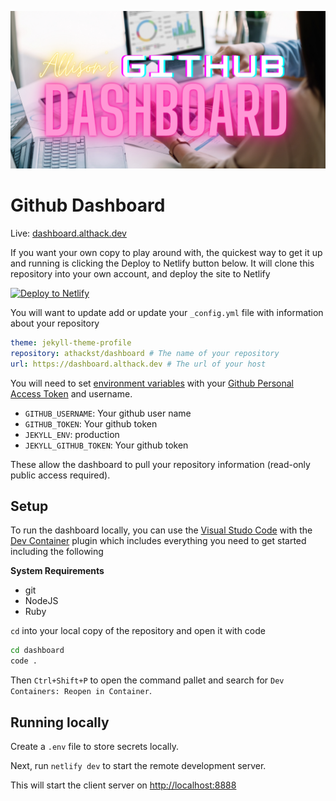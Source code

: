 ![dashboard](/assets/dashboard.png)

# Github Dashboard

Live: [dashboard.althack.dev](https://dashboard.althack.dev)

If you want your own copy to play around with, the quickest way to get it up and running is clicking the Deploy to Netlify button below. It will clone this repository into your own account, and deploy the site to Netlify

[![Deploy to Netlify](https://www.netlify.com/img/deploy/button.svg)](https://app.netlify.com/start/deploy?repository=https://github.com/athackst/dashboard)

You will want to update add  or update your `_config.yml` file with information about your repository

```yaml
theme: jekyll-theme-profile
repository: athackst/dashboard # The name of your repository
url: https://dashboard.althack.dev # The url of your host
```

You will need to set [environment variables](https://docs.netlify.com/configure-builds/environment-variables/) with your [Github Personal Access Token](https://github.com/settings/tokens) and username.

- `GITHUB_USERNAME`: Your github user name
- `GITHUB_TOKEN`: Your github token
- `JEKYLL_ENV`: production
- `JEKYLL_GITHUB_TOKEN`: Your github token

These allow the dashboard to pull your repository information (read-only public access required).

## Setup

To run the dashboard locally, you can use the [Visual Studo Code]() with the [Dev Container]() plugin which includes everything you need to get started including the following

**System Requirements**

- git
- NodeJS
- Ruby

`cd` into your local copy of the repository and open it with code

```bash
cd dashboard
code .
```

Then `Ctrl+Shift+P` to open the command pallet and search for `Dev Containers: Reopen in Container`.

## Running locally

Create a `.env` file to store secrets locally.

Next, run `netlify dev` to start the remote development server.

This will start the client server on [http://localhost:8888](http://localhost:8888)
